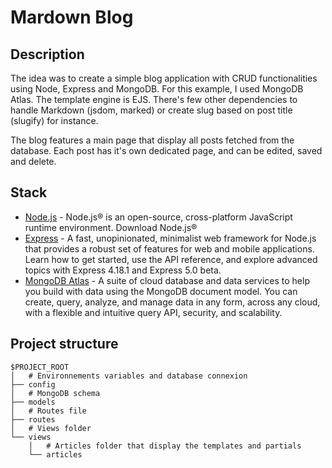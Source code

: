 # Mardown Blog

## Description

The idea was to create a simple blog application with CRUD functionalities using Node, Express and MongoDB. For this example, I used MongoDB Atlas. The template engine is EJS. There's few other dependencies to handle Markdown (jsdom, marked) or create slug based on post title (slugify) for instance.

The blog features a main page that display all posts fetched from the database. Each post has it's own dedicated page, and can be edited, saved and delete.

## Stack

- [Node.js](https://nodejs.org/) - Node.js® is an open-source, cross-platform JavaScript runtime environment. Download Node.js®
- [Express](http://expressjs.com/) - A fast, unopinionated, minimalist web framework for Node.js that provides a robust set of features for web and mobile applications. Learn how to get started, use the API reference, and explore advanced topics with Express 4.18.1 and Express 5.0 beta.
- [MongoDB Atlas](https://www.mongodb.com/atlas) - A suite of cloud database and data services to help you build with data using the MongoDB document model. You can create, query, analyze, and manage data in any form, across any cloud, with a flexible and intuitive query API, security, and scalability.


## Project structure

```
$PROJECT_ROOT
│   # Environnements variables and database connexion
├── config
│   # MongoDB schema
├── models
│   # Routes file
├── routes
│   # Views folder
└── views
    │   # Articles folder that display the templates and partials
    └── articles
```